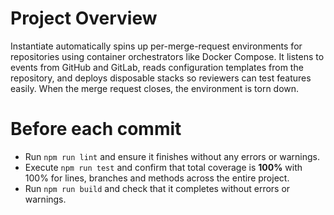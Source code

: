 # Project Overview

Instantiate automatically spins up per-merge-request environments for repositories using container orchestrators like Docker Compose. It listens to events from GitHub and GitLab, reads configuration templates from the repository, and deploys disposable stacks so reviewers can test features easily. When the merge request closes, the environment is torn down.

# Before each commit

- Run `npm run lint` and ensure it finishes without any errors or warnings.
- Execute `npm run test` and confirm that total coverage is **100%** with 100% for lines, branches and methods across the entire project.
- Run `npm run build` and check that it completes without errors or warnings.
